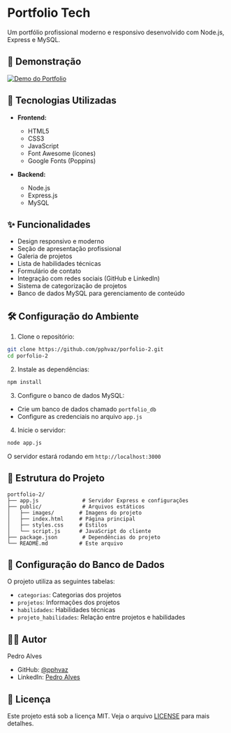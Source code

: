 # Portfolio Tech

Um portfólio profissional moderno e responsivo desenvolvido com Node.js, Express e MySQL.

## 🎥 Demonstração

[![Demo do Portfolio](https://img.youtube.com/vi/6q8WBR_V-7s/0.jpg)](https://youtu.be/6q8WBR_V-7s)

## 🚀 Tecnologias Utilizadas

- **Frontend:**
  - HTML5
  - CSS3
  - JavaScript
  - Font Awesome (ícones)
  - Google Fonts (Poppins)

- **Backend:**
  - Node.js
  - Express.js
  - MySQL

## ✨ Funcionalidades

- Design responsivo e moderno
- Seção de apresentação profissional
- Galeria de projetos
- Lista de habilidades técnicas
- Formulário de contato
- Integração com redes sociais (GitHub e LinkedIn)
- Sistema de categorização de projetos
- Banco de dados MySQL para gerenciamento de conteúdo

## 🛠️ Configuração do Ambiente

1. Clone o repositório:
```bash
git clone https://github.com/pphvaz/porfolio-2.git
cd porfolio-2
```

2. Instale as dependências:
```bash
npm install
```

3. Configure o banco de dados MySQL:
- Crie um banco de dados chamado `portfolio_db`
- Configure as credenciais no arquivo `app.js`

4. Inicie o servidor:
```bash
node app.js
```

O servidor estará rodando em `http://localhost:3000`

## 📁 Estrutura do Projeto

```
portfolio-2/
├── app.js              # Servidor Express e configurações
├── public/             # Arquivos estáticos
│   ├── images/        # Imagens do projeto
│   ├── index.html     # Página principal
│   ├── styles.css     # Estilos
│   └── script.js      # JavaScript do cliente
├── package.json        # Dependências do projeto
└── README.md          # Este arquivo
```

## 🔧 Configuração do Banco de Dados

O projeto utiliza as seguintes tabelas:
- `categorias`: Categorias dos projetos
- `projetos`: Informações dos projetos
- `habilidades`: Habilidades técnicas
- `projeto_habilidades`: Relação entre projetos e habilidades

## 👨‍💻 Autor

Pedro Alves
- GitHub: [@pphvaz](https://github.com/pphvaz)
- LinkedIn: [Pedro Alves](https://www.linkedin.com/in/pedro-alves-579a93140/)

## 📝 Licença

Este projeto está sob a licença MIT. Veja o arquivo [LICENSE](LICENSE) para mais detalhes. 